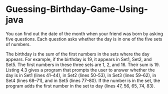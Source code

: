 # Guessing-Birthday-Game-Using-java
You can find out the date of the month when your friend was born by asking five questions. 
Each question asks whether the day is in one of the five sets of numbers.

The birthday is the sum of the first numbers in the sets where the day appears. For example, 
if the birthday is 19, it appears in Set1, Set2, and Set5. The first numbers in these three sets 
are 1, 2, and 16. Their sum is 19.
Listing 4.3 gives a program that prompts the user to answer whether the day is in Set1 
(lines 41–44), in Set2 (lines 50–53), in Set3 (lines 59–62), in Set4 (lines 68–71), and in Set5 
(lines 77–80). If the number is in the set, the program adds the first number in the set to day
(lines 47, 56, 65, 74, 83).

